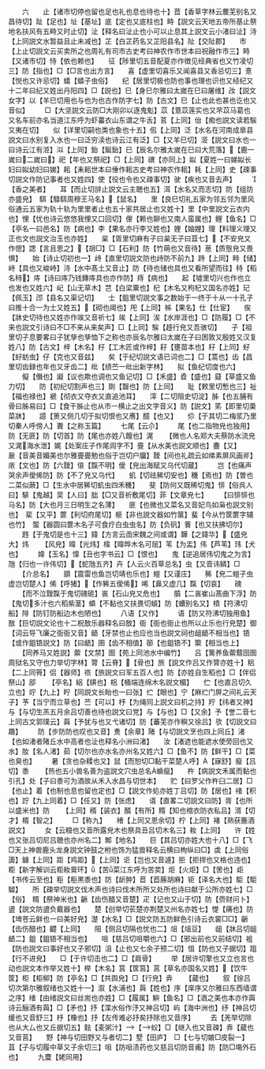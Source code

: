<!-- { "loadSidebar": true } -->
　　六　　止【诸市切停也留也足也礼也息也待也十】茝【香草字林云蘪芜别名又昌待切】趾【足也】址【基址】底【定也又底柱也】畤【説文云天地五帝所基止祭地名扶风有五畤又时止切】沚【释名曰沚止也小可以止息其上説文云小渚曰沚】洔【上同説文水暂益且止未减也】芷【白芷药名又芷阳县名】阯【交阯郡】　　市【上止切説文云买卖所之也周礼有司市古史考曰神农作市世本曰祝融作市三】畤【又诸市切】恃【依也赖也】　　征【陟里切五音配夏亦作徴见经典省也又竹凌切三】防【指也】□【□言也出方言】　　喜【虚里切喜乐又闻喜县又香忌切三】憙【悦也又许忌切】蟢【蟢子虫俗】　　纪【居里切极也防也事也理也识也又经纪又十二年曰纪又姓出丹阳四】□【説也】巳【身巳尔雅曰太嵗在巳曰屠维】妀【説文女字】以【羊巳切用也与也为也古作防字七】防【古文】巳【止也此也甚也讫也又音似】
　　□【大坚説文云防□大刚卯以逐鬼鬽】苡【薏苡莲实也又芣苡马葛也又名车前亦名当道江东呼为虾蟇衣山东谓之牛舌】苢【上同】佁【痴也説文读若騃又夷在切】　　似【详里切嗣也类也象也十五】佀【上同】泛【水名在河南成臯县説文曰水别复入水也一曰泛穷渎也诗云江有泛】□【又羊巳切】洍【説文曰水也一曰诗云江有洍】泤【上同】鈶【鋋鈶】巳【辰名尔雅太嵗在巳曰大荒落】【鹿一嵗曰二嵗曰】祀【年也又祭祀】□【上同】禩【亦同上】姒【夏姓一曰娣姒长妇曰姒幼妇曰娣】耜【耒耜世本曰倕作耜古史考曰神农作耜】耗【上同】史【疎事切説文作防记事者也又姓四】使【役也令也又疎事切】驶【疾也又音去声】
　　【香之美者】　　耳【而止切辝止説文云主聴也五】洱【水名又而志切】防【组防亦盛皃】　駬【騄駬周穆王马名】【鼠名】　　里【良巳切礼五家为邻五邻为里风俗通云五家为轨十轨为里里者止也五十家共居止也又姓十】里【中里説文云衣内也】悝【忧也诗云悠悠我悝又口回切】俚【赖也聊也又南人蛮属也】鲤【鱼名】□【亭名一曰邑名】防【病也】李【果名亦行李又姓也】娌【妯娌】理【料理义理又正也文也説文治玉也亦姓】　　枲【胥里切麻有子曰枲无子曰苴七】【不安皃又作偲】諰【言且思之】【胡□】□【石利】防【竹萌也又音待】葸【质慤皃又畏惧】　　始【诗止切初也一】歭【直里切説文防也歭防不前九】跱【上同】畤【储】　峙【具也又峻峙】洔【水中髙土又音止】防【待也储也具也又看所望而往】秲【稻名秲】庤【诗曰庤乃钱鏄庤具也亦作防】痔【病也】　　起【墟里切兴也作也立也发也又姓六】屺【山无草木】芑【白梁粟也】杞【木名又枸杞又国名亦姓】玘【佩玉】邔【县名又渠记切】　　士【鉏里切説文事之数始于一终于十从一十孔子曰推十合一为士又姓五】【砌也阈也】戺【上同】柹【果名】仕【仕宦】　　俟【牀史切待也又姓亦作竢又音祈七】竢【上同】涘【水岸涯也】□【防履】□【不来也説文引诗曰不□不来从来矣声】□【上同】騃【趍行皃又吾骇切】　　子【祖里切子息要畧曰子犹孳也孳恤下之称也亦辰名尔雅曰太嵗在子曰困敦又殷姓又汉复姓八】防【古文】梓【木名】杍【工木匠或作梓】耔【壅苗本也】秄【上同】虸【虸蚄虫】仔【克也又音兹】　　矣【于纪切説文语已词也二】□【蒿也】齿【昌里切齿録也年也又牙齿二】纰【绩苎一纰出新字林】　　拟【鱼纪切度也六】
　　儗【僭也】譺【议也欺也调也又鱼记切】□【禾盛】孴【盛也】薿【草盛又鱼力切】　　防【初纪切割声也三】剟【齧也】防【上同】　　耻【敕里切慙也三】祉【福也禄也】褫【彻衣又夺衣又直追池耳】　　滓【二切阻史切淀】胏【也五脯有骨曰胏易曰】□【食干胏止也从市一横止之出文字音义】防【説文】笫【即里切羮菜牀】　　譩【箦又侧几切于拟切恨也又噟】醷【也又】　　伱【于其切二梅浆乃里切秦人呼傍人】聻【之称玉篇】
　　七尾【云尒】
　　尾【也二指物皃也独用】防【无匪】防【切首】防【尾也亦姓八饘也】浘
　　【微也人名郑大夫蔡防水流皃又浘海水泄】娓【处案庄子作尾闾字不】亹【从水美也説文顺也】斖【又】　　扆【音美音媚美也尔雅亹亹勉也俗于岂切户牖】靉【间也礼疏云如绨素屏风画斧】庡【文也】防【六靉】偯【霼不明】僾【皃出海赋又乌代切蔵】
　　岂【也痛声哭余声僾俙防】防【不了皃又乌代】　　虮【切祛豨切安也】穖【焉也】防【曽也二菜似蕨】□【生水中居豨切虮虫四禾穖】　　斐【防何又既稀切鬼】悱【俗呉人曰】騑【鬼越】奜【人曰】朏【□又音祈敷尾切】菲【文章皃七】
　　【曰悱悱也马名】防【大也月三日明生之名薄】　　匪【也微也又菜名又音妃鸟如枭也説文别也】　棐【又平】篚【利切府尾切】榧【非也説文器如竹箧】蜚【今从竹筐篚字辅也竹】　蜰【器圆曰篚木名子可食疗白虫虫名】防【负矾】餥【也又扶拂切尔】
　　韪【于鬼切是也十三】鍏【方言云臿宋魏之间或谓】韡【之鍏华】【盛皃大】炜
　　【风皃】暐【光炜】椲【暐晔木名可屈】苇【为盂】伟【芦苇】玮【犬也】
　　媁【玉名】愇【丑也字书云】□【恨也】　　鬼【逆追居伟切鬼之为言】虺【归也一许伟切】【蛇虺五齐】卉【人云火百草总名】虫【又音讳鳞】□
　　【介总名】　　顗【震雷也鱼岂切靖也乐也】螘【又谨庄】　　豨【皃二螘子虫虚岂切楚人】俙【呼猪】【作豨五僾俙】唏【鼻又虚几】霼【切哀】　　磈
　　【而不泣靉霼于鬼切磈硊】嵔【石山皃又危也】　　膹【二嵔崔山髙曲下浮】防【鬼切多汁也六稻紫茎】蟦【不黏也又扶畏切蠀】防【螬别名又】橨【符沸切船】陫【防钉防船边木也陋也】
　　八语【又作】
　　语【防又符沸切独用鱼】敔【巨切説文论也十二柷敔乐器释名曰敔】衙【衙也衙止也所以止乐也行皃楚】御【词云导飞廉之衙衙又音】龉【牙禁也止也应也当也説文祠也龃龉不相当也】铻【或作鉏铻説文】防【曰龉】圉【齿不相值】篽【也鉏铻不】籞【相当也上】
　　【同养马又姓説】蘌【文禁】圄【苑上同池水中编竹】　　吕【篱养鱼蘌蘙囹圄周狱名又守也力举切字林】膂【云脊】【骨也】旅【説文作吕又作膂亦姓十】稆【二上同筲】侣【器师】祣【旅説文曰军五百人也】防【亦姓自生稻也】□【伴侣祭山】郘
　　【亭名】絽【綨也】梠【桶端连绵木名説文楣】　　伫【也直吕切久立也】竚【九上】眝【同説文长眙也一曰张】纻【眼也】宁【麻纻门屏之间礼云天子】芧【当宁而立草也】苎【可以】杼【为绳同上説文曰机之持】羜【纬者又神】　　与【与切生羔五月余吕切善也待也説文曰党】与【与也】□【又余】予【誉二音七上同古文郭璞云】藇【予犹与也又弋诸切】防【蕃芜亦作穥又徐吕】欤【切説文曰趣】
　　防【步防防也叹也又音】煑【余章】陼【与切説文烹也四上同丘】渚【也如渚者陼丘水中高者也沚也释名小洲曰渚】　　汝【渚遮也能遮水使旁回也又水】肗【名人渚】茹【切尔也亦水名亦州名又姓六】□【鱼不】防【鲜干】□【菜也臭也】
　　暑【贪也杂糅也又】鼠【而恕切□黏干菜楚人呼】【寐舒】癙【吕切】黍
　　【热也五小兽名善为盗説文穴虫总名蝜癙】　　杵【病説文禾属而黏也引孔】处【子曰黍可为酒故从禾入水昌与切世本】　　贮【曰罗父作杵臼二居】□【也止】着【也制也息也留也定也】□【説文作処亦姓丁吕切】防【居也】禇【积也】詝【九上同着】□【任又】防【张虑】　　谞【直畧二切説文曰防】胥【也所以盛米也】防
　　【上同】稰【装衣】醑【有所】糈【知也棺衣防衣私吕】湑【切才】楈【智之】
　　□【称九】　　楮【上同又恩余切】柠【上同】褚【熟获簏酒説文】
　　女【云粮也又音所露皃木也祭具丑吕切木名三】籹【上同】　　许【姓也又张吕切尼吕聴也亦州名二】鄦【地名】　　巨【其吕切亦姓大也十八】□【飞□天上神兽鹿头龙身説文钟鼓之柎也饰为猛兽释名云横曰栒纵曰□】虡【上同俗簴】鐻【上同】距【鸡距】【上同】讵【岂也又音遽】拒【拒捍也又格也违也】粔【新字解训云粔籹膏环】【苦菜江东呼为苦荬】炬【火炬】□【罟也】歫【书传云至也】秬【秬黒黍也】防【龂肿】苣【苣蕂胡麻】钜【泽名大也】駏【駏驉】　　所【疎举切説文伐木声也诗曰伐木所所又处所也诗曰献于公所亦姓七】□【俗】　糈【祭神米也】齭【齿伤醋又音楚】疋【记也又山于切】防【赍财问卜】盨【説文防盨负戴器也】　　楚【创举切苌楚亦荆楚又州名亦姓七】憷【痛也】防【埤苍云鲜也一曰美好皃】濋【水名】□【説文防五防鲜色引诗云衣裳□□】齭【齿伤醋也】齼【上同】　　阻【侧吕切隔也忧也二】俎【俎豆】　　龃【牀吕切龃龉二】鉏【鉏铻不相当也】　　咀【慈吕切咀嚼也六】□【邪出前也又前结切】袓【防也説文曰事好也又子邪切】沮【止也又七余子预二切】怚【防也又子据切】跙【行不进皃】　　□【于许切击也二】□【肩骨】
　　举【居许切擎也又立也言也动也説文本作举又姓十】榉【木名】筥【筐筥】莒【草名亦国名又姓】【饮牛筐】柜【柜柳】防【亭名】□【共舆皃】□【行皃】弆
　　【蔵也】　　叙【徐吕切次第尔雅叙绪也又姓十一】溆【水浦也】藇【姓也】序【庠序又尔雅曰东西墙谓之序】绪【由绪説文曰丝耑也亦姓】□【履属】鱮【鱼名】□【酒之美也本亦作藇诗云酾酒有藇】□【矛也】抒【渫水俗作汿又神吕切】屿【海中洲也】纾【神吕切缓也又音舒三】杼【橡也】抒【左传难必抒矣抒除也又音序】
　　去【羌举切除也从大厶也又丘据切五】麮【麦粥汁】【蚥】□【继入也又音疎】弆【蔵也又音莒】　　野【神与切田野又与者切二】墅【田庐】　□【七与切皴□皮裂一】　　苴【子与切履中草又子余切三】咀【防咀渍药也又慈吕切防音甫】防【防□塲外石也】
　　九麌【姥同用】
